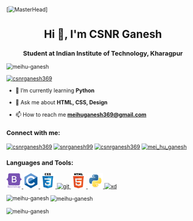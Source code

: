 [![MasterHead](https://res.cloudinary.com/ganu369/image/upload/v1651129687/IIT-Kharagpur1_xwfwlx.png)]
<h1 align="center">Hi 👋, I'm CSNR Ganesh</h1>
<h3 align="center">Student at Indian Institute of Technology, Kharagpur</h3>
<!-- <img align="right" src=("https://user-images.githubusercontent.com/100460284/166267423-a4500e67-b8a7-4434-bfda-3bf0142d8299.png") alt="meihu-ganesh" /> -->

<p align="left"> <img src="https://komarev.com/ghpvc/?username=meihu-ganesh&label=Profile%20views&color=0e75b6&style=flat" alt="meihu-ganesh" /> </p>

<p align="left"> <a href="https://twitter.com/csnrganesh369" target="blank"><img src="https://img.shields.io/twitter/follow/csnrganesh369?logo=twitter&style=for-the-badge" alt="csnrganesh369" /></a> </p>

- 🌱 I’m currently learning **Python**

- 💬 Ask me about **HTML, CSS, Design**

- 📫 How to reach me **meihuganesh369@gmail.com**

<h3 align="left">Connect with me:</h3>
<p align="left">
<a href="https://twitter.com/csnrganesh369" target="blank"><img align="center" src="https://raw.githubusercontent.com/rahuldkjain/github-profile-readme-generator/master/src/images/icons/Social/twitter.svg" alt="csnrganesh369" height="30" width="40" /></a>
<a href="https://linkedin.com/in/snrganesh99" target="blank"><img align="center" src="https://raw.githubusercontent.com/rahuldkjain/github-profile-readme-generator/master/src/images/icons/Social/linked-in-alt.svg" alt="snrganesh99" height="30" width="40" /></a>
<a href="https://fb.com/csnrganesh369" target="blank"><img align="center" src="https://raw.githubusercontent.com/rahuldkjain/github-profile-readme-generator/master/src/images/icons/Social/facebook.svg" alt="csnrganesh369" height="30" width="40" /></a>
<a href="https://instagram.com/mei_hu_ganesh" target="blank"><img align="center" src="https://raw.githubusercontent.com/rahuldkjain/github-profile-readme-generator/master/src/images/icons/Social/instagram.svg" alt="mei_hu_ganesh" height="30" width="40" /></a>
</p>

<h3 align="left">Languages and Tools:</h3>
<p align="left"> <a href="https://getbootstrap.com" target="_blank" rel="noreferrer"> <img src="https://raw.githubusercontent.com/devicons/devicon/master/icons/bootstrap/bootstrap-plain-wordmark.svg" alt="bootstrap" width="40" height="40"/> </a> <a href="https://www.cprogramming.com/" target="_blank" rel="noreferrer"> <img src="https://raw.githubusercontent.com/devicons/devicon/master/icons/c/c-original.svg" alt="c" width="40" height="40"/> </a> <a href="https://www.w3schools.com/css/" target="_blank" rel="noreferrer"> <img src="https://raw.githubusercontent.com/devicons/devicon/master/icons/css3/css3-original-wordmark.svg" alt="css3" width="40" height="40"/> </a> <a href="https://git-scm.com/" target="_blank" rel="noreferrer"> <img src="https://www.vectorlogo.zone/logos/git-scm/git-scm-icon.svg" alt="git" width="40" height="40"/> </a> <a href="https://www.w3.org/html/" target="_blank" rel="noreferrer"> <img src="https://raw.githubusercontent.com/devicons/devicon/master/icons/html5/html5-original-wordmark.svg" alt="html5" width="40" height="40"/> </a> <a href="https://www.python.org" target="_blank" rel="noreferrer"> <img src="https://raw.githubusercontent.com/devicons/devicon/master/icons/python/python-original.svg" alt="python" width="40" height="40"/> </a> <a href="https://www.adobe.com/products/xd.html" target="_blank" rel="noreferrer"> <img src="https://cdn.worldvectorlogo.com/logos/adobe-xd.svg" alt="xd" width="40" height="40"/> </a> </p>

<p><img align="left" src="https://github-readme-stats.vercel.app/api/top-langs?username=meihu-ganesh&show_icons=true&locale=en&layout=compact" alt="meihu-ganesh" /></p>

<p>&nbsp;<img align="center" src="https://github-readme-stats.vercel.app/api?username=meihu-ganesh&show_icons=true&locale=en" alt="meihu-ganesh" /></p>

<p><img align="center" src="https://github-readme-streak-stats.herokuapp.com/?user=meihu-ganesh&" alt="meihu-ganesh" /></p>
<!-- ![studing-bitmoji](https://user-images.githubusercontent.com/100460284/166267423-a4500e67-b8a7-4434-bfda-3bf0142d8299.png) -->
